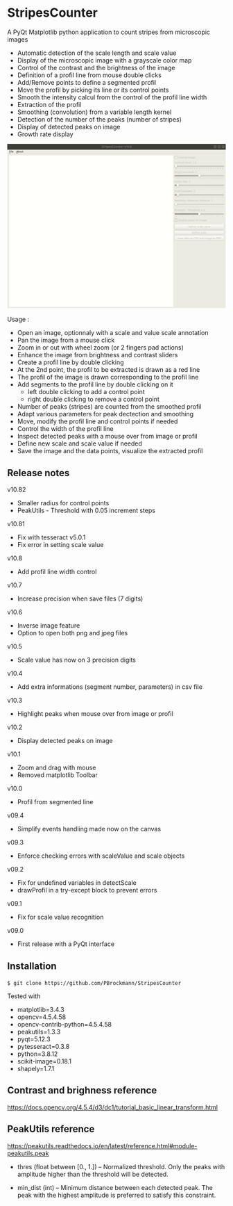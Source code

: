 # StripesCounter

A PyQt Matplotlib python application to count stripes from microscopic images

 * Automatic detection of the scale length and scale value
 * Display of the microscopic image with a grayscale color map
 * Control of the contrast and the brightness of the image
 * Definition of a profil line from mouse double clicks
 * Add/Remove points to define a segmented profil
 * Move the profil by picking its line or its control points
 * Smooth the intensity calcul from the control of the profil line width
 * Extraction of the profil
 * Smoothing (convolution) from a variable length kernel
 * Detection of the number of the peaks (number of stripes)
 * Display of detected peaks on image
 * Growth rate display

![ScreenShot](StripesCounter_v10.8.gif)  

Usage :

 * Open an image, optionnaly with a scale and value scale annotation
 * Pan the image from a mouse click
 * Zoom in or out with wheel zoom (or 2 fingers pad actions)
 * Enhance the image from brightness and contrast sliders
 * Create a profil line by double clicking
 * At the 2nd point, the profil to be extracted is drawn as a red line
 * The profil of the image is drawn corresponding to the profil line 
 * Add segments to the profil line by double clicking on it
   * left double clicking to add a control point
   * right double clicking to remove a control point 
 * Number of peaks (stripes) are counted from the smoothed profil
 * Adapt various parameters for peak dectection and smoothing
 * Move, modify the profil line and control points if needed
 * Control the width of the profil line
 * Inspect detected peaks with a mouse over from image or profil
 * Define new scale and scale value if needed
 * Save the image and the data points, visualize the extracted profil

## Release notes

v10.82
 * Smaller radius for control points
 * PeakUtils - Threshold with 0.05 increment steps

v10.81
 * Fix with tesseract v5.0.1
 * Fix error in setting scale value

v10.8
 * Add profil line width control

v10.7
 * Increase precision when save files (7 digits)

v10.6
 * Inverse image feature
 * Option to open both png and jpeg files

v10.5
 * Scale value has now on 3 precision digits

v10.4
 * Add extra informations (segment number, parameters) in csv file

v10.3
 * Highlight peaks when mouse over from image or profil

v10.2
 * Display detected peaks on image

v10.1
 * Zoom and drag with mouse
 * Removed matplotlib Toolbar

v10.0
 * Profil from segmented line 

v09.4
 * Simplify events handling made now on the canvas

v09.3
 * Enforce checking errors with scaleValue and scale objects

v09.2
 * Fix for undefined variables in detectScale
 * drawProfil in a try-except block to prevent errors

v09.1
 * Fix for scale value recognition

v09.0
 * First release with a PyQt interface

## Installation

`$ git clone https://github.com/PBrockmann/StripesCounter`

Tested with
 * matplotlib=3.4.3
 * opencv=4.5.4.58
 * opencv-contrib-python=4.5.4.58
 * peakutils=1.3.3
 * pyqt=5.12.3
 * pytesseract=0.3.8 
 * python=3.8.12
 * scikit-image=0.18.1
 * shapely=1.7.1

## Contrast and brighness reference 

https://docs.opencv.org/4.5.4/d3/dc1/tutorial_basic_linear_transform.html

## PeakUtils reference

https://peakutils.readthedocs.io/en/latest/reference.html#module-peakutils.peak

 * thres (float between [0., 1.]) – Normalized threshold. Only the peaks with amplitude higher than the threshold will be detected.

 * min_dist (int) – Minimum distance between each detected peak. The peak with the highest amplitude is preferred to satisfy this constraint.
